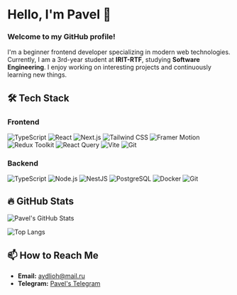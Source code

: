# Hello, I'm Pavel 👋

### Welcome to my GitHub profile! 
I'm a beginner frontend developer specializing in modern web technologies. Currently, I am a 3rd-year student at **IRIT-RTF**, studying **Software Engineering**. I enjoy working on interesting projects and continuously learning new things.

## 🛠️ Tech Stack

### Frontend

![TypeScript](https://img.shields.io/badge/-TypeScript-3178C6?logo=typescript&logoColor=white&style=for-the-badge) ![React](https://img.shields.io/badge/-React-61DAFB?logo=react&logoColor=white&style=for-the-badge) ![Next.js](https://img.shields.io/badge/-Next.js-000000?logo=next.js&logoColor=white&style=for-the-badge) ![Tailwind CSS](https://img.shields.io/badge/-Tailwind%20CSS-06B6D4?logo=tailwindcss&logoColor=white&style=for-the-badge) ![Framer Motion](https://img.shields.io/badge/-Framer%20Motion-00C4CC?logo=framer&logoColor=white&style=for-the-badge) ![Redux Toolkit](https://img.shields.io/badge/-Redux%20Toolkit-764ABC?logo=redux&logoColor=white&style=for-the-badge)  ![React Query](https://img.shields.io/badge/-React%20Query-FF4154?logo=react-query&logoColor=white&style=for-the-badge) ![Vite](https://img.shields.io/badge/-Vite-646CFF?logo=vite&logoColor=white&style=for-the-badge) ![Git](https://img.shields.io/badge/-Git-F05032?logo=git&logoColor=white&style=for-the-badge)
### Backend

![TypeScript](https://img.shields.io/badge/-TypeScript-3178C6?logo=typescript&logoColor=white&style=for-the-badge) ![Node.js](https://img.shields.io/badge/-Node.js-8CC84B?logo=node.js&logoColor=white&style=for-the-badge) ![NestJS](https://img.shields.io/badge/-NestJS-E0234E?logo=nestjs&logoColor=white&style=for-the-badge) ![PostgreSQL](https://img.shields.io/badge/-PostgreSQL-4169E1?logo=postgresql&logoColor=white&style=for-the-badge) ![Docker](https://img.shields.io/badge/-Docker-2496ED?logo=docker&logoColor=white&style=for-the-badge) ![Git](https://img.shields.io/badge/-Git-F05032?logo=git&logoColor=white&style=for-the-badge) 

## 🔥 GitHub Stats

![Pavel's GitHub Stats](https://github-readme-stats.vercel.app/api?username=aydlioh&show_icons=true&theme=radical)

![Top Langs](https://github-readme-stats.vercel.app/api/top-langs/?username=aydlioh&layout=compact&theme=radical)

## 📫 How to Reach Me

- **Email:** [aydlioh@mail.ru](mailto:aydlioh@mail.ru)
- **Telegram:** [Pavel's Telegram](https://t.me/pavel_biryuchev)
